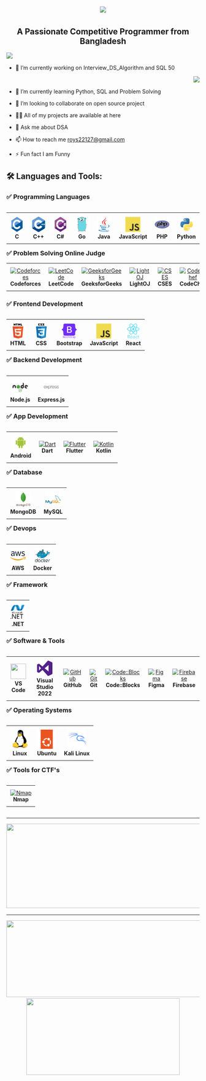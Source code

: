 
<h1 align="center">
    <img src="https://readme-typing-svg.herokuapp.com/?font=Righteous&size=35&center=true&vCenter=true&width=500&height=70&duration=4000&lines=Hi+There!+👋;+I'm+Shanta+Shil!;" />
</h1>


<h2 align="center">A Passionate Competitive Programmer from Bangladesh</h2>

 
<img align="left" src="https://visitor-badge.laobi.icu/badge?page_id=ShantoOBS.ShantoOBS" />
 <br/>


- 🔭 I’m currently working on Interview_DS_Algorithm and SQL 50

  <img align="right" src="https://camo.githubusercontent.com/4d9f5ecceb711eec6e2018f38a5677dc657c9738d4a65ba3b928c41c0a45b439/68747470733a2f2f6d69726f2e6d656469756d2e636f6d2f6d61782f313336302f302a37513379765349765f7430696f4a2d5a2e676966" />
 <br/>

  
- 🌱 I’m currently learning Python, SQL and Problem Solving

- 🤝 I’m looking to collaborate on open source project

- 👨‍💻 All of my projects are available at here

- 💬 Ask me about DSA

- 📫 How to reach me roys22127@gmail.com

- ⚡ Fun fact I am Funny


<h2 align="left">🛠️ Languages and Tools:</h2>



<h3 align="left">✅ Programming Languages</h3>

<table align="left">
  <tr>
    <td align="center" style="padding: 10px;">
      <a href="https://www.cprogramming.com/" target="_blank" rel="noreferrer">
        <img src="https://raw.githubusercontent.com/devicons/devicon/master/icons/c/c-original.svg" alt="C" width="40" height="40"/>
      </a>
      <br/>
      <strong>C</strong>
    </td>
    <td align="center" style="padding: 10px;">
      <a href="https://www.w3schools.com/cpp/" target="_blank" rel="noreferrer">
        <img src="https://raw.githubusercontent.com/devicons/devicon/master/icons/cplusplus/cplusplus-original.svg" alt="C++" width="40" height="40"/>
      </a>
      <br/>
      <strong>C++</strong>
    </td>
    <td align="center" style="padding: 10px;">
      <a href="https://www.w3schools.com/cs/" target="_blank" rel="noreferrer">
        <img src="https://raw.githubusercontent.com/devicons/devicon/master/icons/csharp/csharp-original.svg" alt="C#" width="40" height="40"/>
      </a>
      <br/>
      <strong>C#</strong>
    </td>
    <td align="center" style="padding: 10px;">
      <a href="https://golang.org" target="_blank" rel="noreferrer">
        <img src="https://raw.githubusercontent.com/devicons/devicon/master/icons/go/go-original.svg" alt="Go" width="40" height="40"/>
      </a>
      <br/>
      <strong>Go</strong>
    </td>
    <td align="center" style="padding: 10px;">
      <a href="https://www.java.com" target="_blank" rel="noreferrer">
        <img src="https://raw.githubusercontent.com/devicons/devicon/master/icons/java/java-original.svg" alt="Java" width="40" height="40"/>
      </a>
      <br/>
      <strong>Java</strong>
    </td>
    <td align="center" style="padding: 10px;">
      <a href="https://developer.mozilla.org/en-US/docs/Web/JavaScript" target="_blank" rel="noreferrer">
        <img src="https://raw.githubusercontent.com/devicons/devicon/master/icons/javascript/javascript-original.svg" alt="JavaScript" width="40" height="40"/>
      </a>
      <br/>
      <strong>JavaScript</strong>
    </td>
    <td align="center" style="padding: 10px;">
      <a href="https://www.php.net" target="_blank" rel="noreferrer">
        <img src="https://raw.githubusercontent.com/devicons/devicon/master/icons/php/php-original.svg" alt="PHP" width="40" height="40"/>
      </a>
      <br/>
      <strong>PHP</strong>
    </td>
    <td align="center" style="padding: 10px;">
      <a href="https://www.python.org" target="_blank" rel="noreferrer">
        <img src="https://raw.githubusercontent.com/devicons/devicon/master/icons/python/python-original.svg" alt="Python" width="40" height="40"/>
      </a>
      <br/>
      <strong>Python</strong>
    </td>
  </tr>
</table>


<br /><br /><br /><br />


<h3 align="left">✅ Problem Solving Online Judge</h3>
<table>
  <tr>
    <td align="center" style="padding: 10px;">
      <a href="https://codeforces.com/profile/roys22127" target="_blank" rel="noreferrer">
        <img src="https://raw.githubusercontent.com/rahuldkjain/github-profile-readme-generator/master/src/images/icons/Social/codeforces.svg" alt="Codeforces" height="40" width="40"/>
      </a>
      <br />
      <strong>Codeforces</strong>
    </td>
    <td align="center" style="padding: 10px;">
      <a href="https://leetcode.com/u/roys22127/" target="_blank" rel="noreferrer">
        <img src="https://raw.githubusercontent.com/rahuldkjain/github-profile-readme-generator/master/src/images/icons/Social/leet-code.svg" alt="LeetCode" height="40" width="40"/>
      </a>
      <br />
      <strong>LeetCode</strong>
    </td>
    <td align="center" style="padding: 10px;">
      <a href="https://www.geeksforgeeks.org/user/roys2hca7/" target="_blank" rel="noreferrer">
        <img src="https://raw.githubusercontent.com/rahuldkjain/github-profile-readme-generator/master/src/images/icons/Social/geeks-for-geeks.svg" alt="GeeksforGeeks" height="45" width="45"/>
      </a>
      <br />
      <strong>GeeksforGeeks</strong>
    </td>
    <td align="center" style="padding: 10px;">
      <a href="https://lightoj.com/user/roys22127" target="_blank" rel="noreferrer">
        <img src="https://academichelp.net/wp-content/webp-express/webp-images/doc-root/wp-content/uploads/2023/06/lightoj.jpg.webp" alt="LightOJ" height="30" width="40"/>
      </a>
      <br />
      <strong>LightOJ</strong>
    </td>
    <td align="center" style="padding: 10px;">
      <a href="https://cses.fi/user/230850" target="_blank" rel="noreferrer">
        <img src="https://media.geeksforgeeks.org/wp-content/uploads/20240304161748/CSES-Problem-Set-Solutions-copy.webp" alt="CSES" height="40" width="40"/>
      </a>
      <br />
      <strong>CSES</strong>
    </td>
    <td align="center" style="padding: 10px;">
      <a href="https://www.codechef.com/users/roys22127" target="_blank" rel="noreferrer">
        <img src="https://cdn.jsdelivr.net/npm/simple-icons@3.1.0/icons/codechef.svg" alt="CodeChef" height="30" width="40"/>
      </a>
      <br />
      <strong>CodeChef</strong>
    </td>
  </tr>
</table>


<h3 align="left">✅ Frontend Development</h3>

<table align="left">
  <tr>
    <td align="center" style="padding: 10px;">
      <a href="https://www.w3.org/html/" target="_blank" rel="noreferrer">
        <img src="https://raw.githubusercontent.com/devicons/devicon/master/icons/html5/html5-original-wordmark.svg" alt="HTML5" width="40" height="40"/>
      </a>
      <br/>
      <strong>HTML</strong>
    </td>
    <td align="center" style="padding: 10px;">
      <a href="https://www.w3schools.com/css/" target="_blank" rel="noreferrer">
        <img src="https://raw.githubusercontent.com/devicons/devicon/master/icons/css3/css3-original-wordmark.svg" alt="CSS3" width="40" height="40"/>
      </a>
      <br/>
      <strong>CSS</strong>
    </td>
    <td align="center" style="padding: 10px;">
      <a href="https://getbootstrap.com" target="_blank" rel="noreferrer">
        <img src="https://raw.githubusercontent.com/devicons/devicon/master/icons/bootstrap/bootstrap-plain-wordmark.svg" alt="Bootstrap" width="40" height="40"/>
      </a>
      <br/>
      <strong>Bootstrap</strong>
    </td>

   <td align="center" style="padding: 10px;">
      <a href="https://developer.mozilla.org/en-US/docs/Web/JavaScript" target="_blank" rel="noreferrer">
        <img src="https://raw.githubusercontent.com/devicons/devicon/master/icons/javascript/javascript-original.svg" alt="JavaScript" width="40" height="40"/>
      </a>
      <br/>
      <strong>JavaScript</strong>
    </td>
    <td align="center" style="padding: 10px;">
      <a href="https://reactjs.org/" target="_blank" rel="noreferrer">
        <img src="https://raw.githubusercontent.com/devicons/devicon/master/icons/react/react-original-wordmark.svg" alt="React" width="40" height="40"/>
      </a>
      <br/>
      <strong>React</strong>
    </td>
  </tr>
</table>

<br /><br /><br /><br />


<h3 align="left">✅ Backend Development</h3>

<table align="left">
  <tr>
    <td align="center" style="padding: 10px;">
      <a href="https://nodejs.org" target="_blank" rel="noreferrer">
        <img src="https://raw.githubusercontent.com/devicons/devicon/master/icons/nodejs/nodejs-original-wordmark.svg" alt="Node.js" width="40" height="40"/>
      </a>
      <br/>
      <strong>Node.js</strong>
    </td>
    <td align="center" style="padding: 10px;">
      <a href="https://expressjs.com" target="_blank" rel="noreferrer">
        <img src="https://raw.githubusercontent.com/devicons/devicon/master/icons/express/express-original-wordmark.svg" alt="Express.js" width="40" height="40"/>
      </a>
      <br/>
      <strong>Express.js</strong>
    </td>
  </tr>
</table>


<br /><br /><br /><br />


<h3 align="left">✅ App Development</h3>


<table align="left">
  <tr>
    <td align="center" style="padding: 10px;">
      <a href="https://developer.android.com" target="_blank" rel="noreferrer">
        <img src="https://raw.githubusercontent.com/devicons/devicon/master/icons/android/android-original-wordmark.svg" alt="Android" width="40" height="40"/>
      </a>
      <br/>
      <strong>Android</strong>
    </td>
    <td align="center" style="padding: 10px;">
      <a href="https://dart.dev" target="_blank" rel="noreferrer">
        <img src="https://www.vectorlogo.zone/logos/dartlang/dartlang-icon.svg" alt="Dart" width="40" height="40"/>
      </a>
      <br/>
      <strong>Dart</strong>
    </td>
    <td align="center" style="padding: 10px;">
      <a href="https://flutter.dev" target="_blank" rel="noreferrer">
        <img src="https://www.vectorlogo.zone/logos/flutterio/flutterio-icon.svg" alt="Flutter" width="40" height="40"/>
      </a>
      <br/>
      <strong>Flutter</strong>
    </td>
    <td align="center" style="padding: 10px;">
      <a href="https://kotlinlang.org" target="_blank" rel="noreferrer">
        <img src="https://www.vectorlogo.zone/logos/kotlinlang/kotlinlang-icon.svg" alt="Kotlin" width="40" height="40"/>
      </a>
      <br/>
      <strong>Kotlin</strong>
    </td>
  </tr>
</table>

<br /><br /><br /><br />

<h3 align="left">✅ Database</h3>

<table align="left">
  <tr>
    <td align="center" style="padding: 10px;">
      <a href="https://www.mongodb.com/" target="_blank" rel="noreferrer">
        <img src="https://raw.githubusercontent.com/devicons/devicon/master/icons/mongodb/mongodb-original-wordmark.svg" alt="MongoDB" width="40" height="40"/>
      </a>
      <br/>
      <strong>MongoDB</strong>
    </td>
       <td align="center" style="padding: 10px;">
      <a href="https://www.mysql.com/" target="_blank" rel="noreferrer">
        <img src="https://raw.githubusercontent.com/devicons/devicon/master/icons/mysql/mysql-original-wordmark.svg" alt="MySQL" width="40" height="40"/>
      </a>
      <br/>
      <strong>MySQL</strong>
    </td> 
 
  
  </tr>
</table>

<br /><br /><br /><br/>


<h3 align="left">✅ Devops</h3>

<table align="left">
  <tr>
    <td align="center" style="padding: 10px;">
      <a href="https://aws.amazon.com" target="_blank" rel="noreferrer">
        <img src="https://raw.githubusercontent.com/devicons/devicon/master/icons/amazonwebservices/amazonwebservices-original-wordmark.svg" alt="AWS" width="40" height="40"/>
      </a>
      <br/>
      <strong>AWS</strong>
    </td>
    <td align="center" style="padding: 10px;">
      <a href="https://www.docker.com/" target="_blank" rel="noreferrer">
        <img src="https://raw.githubusercontent.com/devicons/devicon/master/icons/docker/docker-original-wordmark.svg" alt="Docker" width="40" height="40"/>
      </a>
      <br/>
      <strong>Docker</strong>
    </td>
  </tr>
</table>
<br /><br /><br /><br/>

<h3 align="left">✅ Framework</h3>

<table align="left">
  <tr>
    <td align="center" style="padding: 10px;">
      <a href="https://dotnet.microsoft.com/" target="_blank" rel="noreferrer">
        <img src="https://raw.githubusercontent.com/devicons/devicon/master/icons/dot-net/dot-net-original-wordmark.svg" alt="DotNet" width="40" height="40"/>
      </a>
      <br/>
      <strong>.NET</strong>
    </td>
  </tr>
</table>

<br /><br /><br /><br/>

<h3 align="left">✅ Software & Tools</h3>

<table align="left">
  <tr>
       <td align="center" style="padding: 10px;">
      <a href="https://code.visualstudio.com/" target="_blank" rel="noreferrer">
        <img src="https://encrypted-tbn0.gstatic.com/images?q=tbn:ANd9GcRXw1e_BUF94tqvmJWuXqHzbCG-nP0ONdK4rA&s" width="40" height="40"/>
      </a>
      <br/>
      <strong>VS Code</strong>
    </td>
          <td align="center" style="padding: 10px;">
      <a href="https://visualstudio.microsoft.com/vs/2022/" target="_blank" rel="noreferrer">
        <img src="https://raw.githubusercontent.com/devicons/devicon/master/icons/visualstudio/visualstudio-plain.svg" alt="Visual Studio 2022" width="40" height="40"/>
      </a>
      <br/>
      <strong>Visual Studio 2022</strong>
    </td>
     <td align="center" style="padding: 10px;">
      <a href="https://github.com/" target="_blank" rel="noreferrer">
        <img src="https://www.vectorlogo.zone/logos/github/github-icon.svg" alt="GitHub" width="40" height="40"/>
      </a>
      <br/>
      <strong>GitHub</strong>
    </td> 
     <td align="center" style="padding: 10px;">
      <a href="https://git-scm.com/" target="_blank" rel="noreferrer">
        <img src="https://www.vectorlogo.zone/logos/git-scm/git-scm-icon.svg" alt="Git" width="40" height="40"/>
      </a>
      <br/>
      <strong>Git</strong>
    </td> 
    <td align="center" style="padding: 10px;">
      <a href="http://www.codeblocks.org/" target="_blank" rel="noreferrer">
        <img src="https://encrypted-tbn0.gstatic.com/images?q=tbn:ANd9GcQ7MKhgZWe_kv4VltcmA7lc5P9V0rzovlKSqGBaRPyx5yeY5ErmTkJRBFqo-BqUhEwwH9M&usqp=CAU" alt="Code::Blocks" width="40" height="40"/>
      </a>
      <br/>
      <strong>Code::Blocks</strong>
    </td> 
    <td align="center" style="padding: 10px;">
      <a href="https://www.figma.com/" target="_blank" rel="noreferrer">
        <img src="https://www.vectorlogo.zone/logos/figma/figma-icon.svg" alt="Figma" width="40" height="40"/>
      </a>
      <br/>
      <strong>Figma</strong>
    </td>
     <td align="center" style="padding: 10px;">
      <a href="https://firebase.google.com/" target="_blank" rel="noreferrer">
        <img src="https://www.vectorlogo.zone/logos/firebase/firebase-icon.svg" alt="Firebase" width="40" height="40"/>
      </a>
      <br/>
      <strong>Firebase</strong>
    </td>
      
    
  </tr>
</table>

<br /><br /><br /><br/>

<h3 align="left">✅ Operating Systems</h3>

<table align="left">
  <tr>
    <td align="center" style="padding: 10px;">
      <a href="https://www.linux.org" target="_blank" rel="noreferrer">
        <img src="https://github.com/devicons/devicon/blob/master/icons/linux/linux-original.svg" title="Linux" alt="Linux" width="50" height="50"/>
      </a>
      <br/>
      <strong>Linux</strong>
    </td>
    <td align="center" style="padding: 10px;">
      <a href="https://ubuntu.com" target="_blank" rel="noreferrer">
        <img src="https://github.com/devicons/devicon/blob/master/icons/ubuntu/ubuntu-original.svg" title="Ubuntu" alt="Ubuntu" width="50" height="50"/>
      </a>
      <br/>
      <strong>Ubuntu</strong>
    </td>
    <td align="center" style="padding: 10px;">
      <a href="https://www.kali.org" target="_blank" rel="noreferrer">
        <img src="https://github.com/canaleal/devicon/blob/new-icon-kali-linux/icons/kalilinux/kalilinux-original-wordmark.svg" title="Kali Linux" alt="Kali Linux" width="50" height="50"/>
      </a>
      <br/>
      <strong>Kali Linux</strong>
    </td>
  </tr>
</table>

<br/><br/><br/><br/><br/>

<h3 align="left">✅ Tools for CTF's</h3>

<table align="left">
  <tr>
    <td align="center" style="padding: 10px;">
      <a href="https://nmap.org" target="_blank" rel="noreferrer">
        <img src="https://encrypted-tbn0.gstatic.com/images?q=tbn:ANd9GcQkleicJbALSPyDvWc0Gij3XFDwnVdGRdacfg&s" alt="Nmap" width="50" height="50"/>
      </a>
      <br/>
      <strong>Nmap</strong>
    </td>
  </tr>
</table>



<br/><br/><br/><br/><br/>





---

  
<p align="center">
  <img width="800" height="220" src="https://streak-stats.demolab.com?user=ShantoOBS&theme=highcontrast&hide_border=true&border_radius=5&card_width=800">
</p>


---




<p align="center">
  <img width="600" height="200" src="https://github-readme-stats.vercel.app/api?username=ShantoOBS&show_icons=true&theme=vision-friendly-dark">
  <img width="400" height="200" src="https://github-readme-stats.vercel.app/api/top-langs/?username=ShantoOBS&size_weight=0.0005&count_weight=0.3&layout=compact&theme=vision-friendly-dark">
</p>
 










